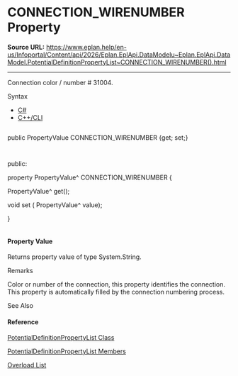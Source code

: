 # CONNECTION_WIRENUMBER Property

**Source URL:** https://www.eplan.help/en-us/Infoportal/Content/api/2026/Eplan.EplApi.DataModelu~Eplan.EplApi.DataModel.PotentialDefinitionPropertyList~CONNECTION_WIRENUMBER().html

---

Connection color / number # 31004.

Syntax

- [C#](#i-syntax-CS)
- [C++/CLI](#i-syntax-CPP2005)

```
```
public PropertyValue CONNECTION_WIRENUMBER {get; set;}
```
```

```
```
public:
property PropertyValue^ CONNECTION_WIRENUMBER {
   PropertyValue^ get();
   void set (    PropertyValue^ value);
}
```
```

#### Property Value

Returns property value of type System.String.

Remarks

Color or number of the connection, this property identifies the connection. This property is automatically filled by the connection numbering process.



See Also

#### Reference

[PotentialDefinitionPropertyList Class](Eplan.EplApi.DataModelu~Eplan.EplApi.DataModel.PotentialDefinitionPropertyList.html)
  
[PotentialDefinitionPropertyList Members](Eplan.EplApi.DataModelu~Eplan.EplApi.DataModel.PotentialDefinitionPropertyList_members.html)
  
[Overload List](Eplan.EplApi.DataModelu~Eplan.EplApi.DataModel.PotentialDefinitionPropertyList~CONNECTION_WIRENUMBER.html)
